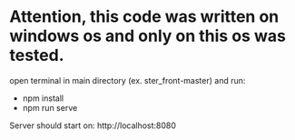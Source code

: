 # Attention, this code was written on windows os and only on this os was tested.

open terminal in main directory (ex. ster_front-master) and run:
* npm install
* npm run serve

Server should start on:  http://localhost:8080